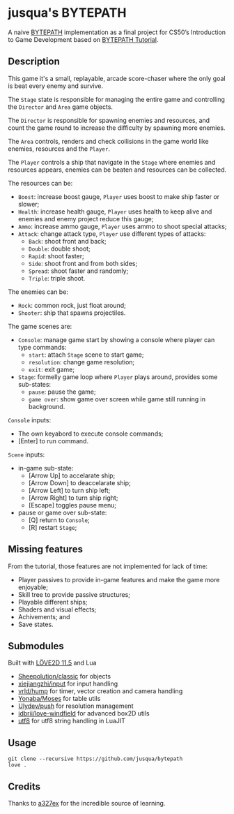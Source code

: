 # jusqua's BYTEPATH

A naive [BYTEPATH](https://store.steampowered.com/app/760330/BYTEPATH/) implementation as a final project for
CS50’s Introduction to Game Development based on [BYTEPATH Tutorial](https://github.com/a327ex/blog/issues/30).

## Description

This game it's a small, replayable, arcade score-chaser where the only goal is beat every enemy and survive.

The `Stage` state is responsible for managing the entire game and controlling the `Director` and `Area` game objects.

The `Director` is responsible for spawning enemies and resources, and count the game round to increase the difficulty by spawning more enemies.

The `Area` controls, renders and check collisions in the game world like enemies, resources and the `Player`.

The `Player` controls a ship that navigate in the `Stage` where enemies and resources appears, enemies can be beaten and resources can be collected.

The resources can be:
- `Boost`: increase boost gauge, `Player` uses boost to make ship faster or slower;
- `Health`: increase health gauge, `Player` uses health to keep alive and enemies and enemy project reduce this gauge;
- `Ammo`: increase ammo gauge, `Player` uses ammo to shoot special attacks;
- `Attack`: change attack type, `Player` use different types of attacks:
  - `Back`: shoot front and back;
  - `Double`: double shoot;
  - `Rapid`: shoot faster;
  - `Side`: shoot front and from both sides;
  - `Spread`: shoot faster and randomly;
  - `Triple`: triple shoot.

The enemies can be:
- `Rock`: common rock, just float around;
- `Shooter`: ship that spawns projectiles.

The game scenes are:
- `Console`: manage game start by showing a console where player can type commands:
  - `start`: attach `Stage` scene to start game;
  - `resolution`: change game resolution;
  - `exit`: exit game;
- `Stage`: formelly game loop where `Player` plays around, provides some sub-states:
  - `pause`: pause the game;
  - `game over`: show game over screen while game still running in background.

`Console` inputs:
- The own keyabord to execute console commands;
- [Enter] to run command.

`Scene` inputs:
- in-game sub-state:
  - [Arrow Up] to accelarate ship;
  - [Arrow Down] to deaccelarate ship;
  - [Arrow Left] to turn ship left;
  - [Arrow Right] to turn ship right;
  - [Escape] toggles pause menu;
- pause or game over sub-state:
  - [Q] return to `Console`;
  - [R] restart `Stage`;

## Missing features

From the tutorial, those features are not implemented for lack of time:
- Player passives to provide in-game features and make the game more enjoyable;
- Skill tree to provide passive structures;
- Playable different ships;
- Shaders and visual effects;
- Achivements; and
- Save states.

## Submodules

Built with [LÖVE2D 11.5](https://love2d.org/) and Lua

- [Sheepolution/classic](https://github.com/Sheepolution/classic) for objects
- [xiejiangzhi/input](https://github.com/xiejiangzhi/input) for input handling
- [vrld/hump](https://github.com/vrld/hump) for timer, vector creation and camera handling
- [Yonaba/Moses](https://github.com/Yonaba/Moses) for table utils
- [Ulydev/push](https://github.com/Ulydev/push) for resolution management
- [idbrii/love-windfield](https://github.com/idbrii/love-windfield) for advanced box2D utils
- [utf8](https://gist.github.com/9d1f7463c207b7b6c7d28aefec7f5c2d) for utf8 string handling in LuaJIT

## Usage

```shell
git clone --recursive https://github.com/jusqua/bytepath
love .
```

## Credits

Thanks to [a327ex](https://github.com/a327ex) for the incredible source of learning.

